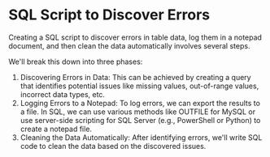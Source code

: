# SQL Script to Discover Errors
Creating a SQL script to discover errors in table data, log them in a notepad document, and then clean the data automatically involves several steps.

We'll break this down into three phases:
  1.	Discovering Errors in Data: This can be achieved by creating a query that identifies potential issues like missing values, out-of-range values, incorrect data types, etc.
  2.	Logging Errors to a Notepad: To log errors, we can export the results to a file. In SQL, we can use various methods like OUTFILE for MySQL or use server-side scripting          for SQL Server (e.g., PowerShell or Python) to create a notepad file.
  3.	Cleaning the Data Automatically: After identifying errors, we'll write SQL code to clean the data based on the discovered issues.

